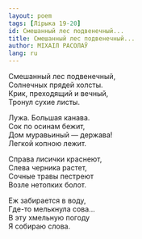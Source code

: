 ```yaml
---
layout: poem
tags: [Лірыка 19-20]
id: Смешанный лес подвенечный...
title: Смешанный лес подвенечный...
author: МІХАІЛ РАСОЛАЎ
lang: ru
---
```



Смешанный лес подвенечный,  
Солнечных прядей холсты.  
Крик, преходящий и вечный,  
Тронул сухие листы.  

Лужа. Большая канава.  
Сок по осинам бежит,  
Дом муравьиный — держава!  
Легкой копною лежит.  

Справа лисички краснеют,  
Слева черника растет,  
Сочные травы пестреют  
Возле нетопких болот.  

Еж забирается в воду,  
Где-то мелькнула сова...  
В эту хмельную погоду  
Я собираю слова.  
